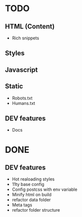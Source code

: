 # TODO

## HTML (Content)

- Rich snippets

## Styles

## Javascript

## Static

- Robots.txt
- Humans.txt

## DEV features

- Docs

# DONE

## DEV features

- Hot realoading styles
- 11ty base config
- Config postcss with env variable
- Minify html on build
- refactor data folder
- Meta tags
- refactor folder structure
